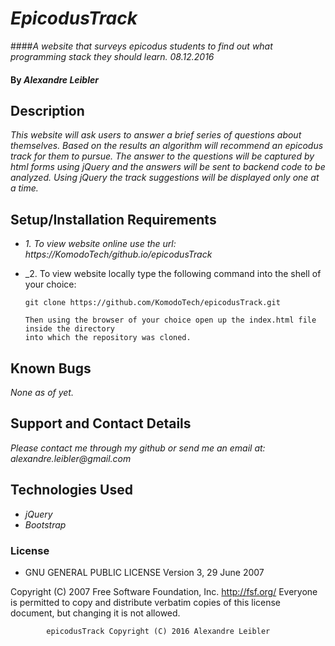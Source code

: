 # _EpicodusTrack_

####_A website that surveys epicodus students to find out what programming stack they should learn. 08.12.2016_

#### By _**Alexandre Leibler**_


## Description

_This website will ask users to answer a brief series of questions about themselves. Based on the results an algorithm will recommend an epicodus track for them to pursue. The answer to the questions will be captured by html forms using jQuery and the answers will be sent to backend code to be analyzed. Using jQuery the track suggestions will be displayed only one at a time._

## Setup/Installation Requirements

* _1. To view website online use the url: https://KomodoTech/github.io/epicodusTrack_

* _2. To view website locally type the following command into the shell of your choice:
      
      git clone https://github.com/KomodoTech/epicodusTrack.git
      
      Then using the browser of your choice open up the index.html file inside the directory 
      into which the repository was cloned.


## Known Bugs

_None as of yet._


## Support and Contact Details

_Please contact me through my github or send me an email at:
alexandre.leibler@gmail.com_


## Technologies Used

* _jQuery_
* _Bootstrap_


### License

*  GNU GENERAL PUBLIC LICENSE
                       Version 3, 29 June 2007

 Copyright (C) 2007 Free Software Foundation, Inc. <http://fsf.org/>
 Everyone is permitted to copy and distribute verbatim copies
 of this license document, but changing it is not allowed.

 			epicodusTrack Copyright (C) 2016 Alexandre Leibler
